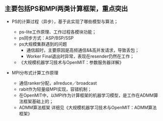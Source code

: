 ## 主要包括PS和MPI两类计算框架，重点突出
+ PS的计算过程（异步），基于此实现了哪些模型与算法；
    + ps-lite工作原理、工作过程各模块功能；
    + ps同步方式：ASP/BSP/SSP
    + ps大规模集群遇到的问题
        + 通信超时，主要原因是高频通信&&高并发请求，导致丢包；
        + Worker Final退出时异常，表现在resender仍然在工作；
    + 《大规模机器学习技术与OpenMIT：参数服务器详解》 

+ MPI分布式计算工作原理
    + 通信ranker分配，allreduce／broadcast
    + rabit作为轻量级MPI实现，容错机制；
    + 在OpenMIT中，以MPI作为计算框架的机器学习模型，是工作在ADMM算法框架基础上的；
    + ADMM算法框架 详细见《大规模机器学习技术与OpenMIT：ADMM算法框架》



